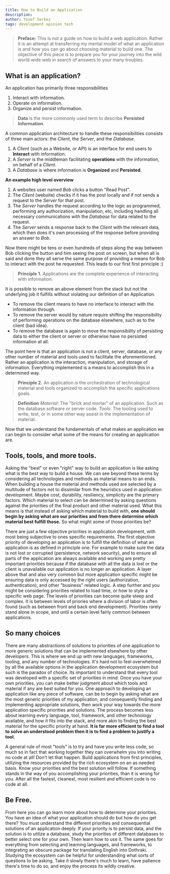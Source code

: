 ```yaml
---
title: How to Build an Application
description:
author: Yosef Serkez
tags: development opinion tech
---
```

> **Preface:**
> This is not a guide on how to build a web application. Rather it is an attempt at transferring my mental model of what an application is and how you can go about choosing material to build one. The objective of this piece is to prepare you for your journey into the wild world wide web in search of answers to your many troubles.

## What is an application?
An application has primarily three responsibilities
1. Interact with information.
2. Operate on information.
3. Organize and persist information.

> **Data** is the more commonly used term to describe **Persisted Information**.

A common application architecture to handle these responsibilities consists of three main actors: the *Client*, the *Server*, and the *Database*.

1. A *Client* (such as a Website, or API) is an interface for end users to **Interact** with information.
2. A *Server* is the middleman facilitating  **operations** with the information, on behalf of a *Client*.
3. A *Database* is where information is **Organized** and **Persisted**.

**An example high level overview**
1. A websites user named *Bob* clicks a button "Read Post".
2. The *Client* (website) checks if it has the post locally and if not sends a request to the *Server* for that post.
3. The *Server* handles the request according to the logic as programmed, performing any authorization, manipulation, etc, including handling all necessary communications with the *Database* for data related to the request.
4.  The *Server* sends a response back to the *Client* with the relevant data, which then does it's own processing of the response before providing an answer to *Bob*.

Now there might be tens or even hundreds of steps along the way between Bob clicking the button and him seeing the post on screen, but when all is said and done they all serve the same purpose of providing a means for Bob to interact with the post he requested. This leads to our first first principle :)
> **Principle 1.**
>Applications are the complete experience of interacting with information.

It is possible to remove an above element from the stack but not the underlying job it fulfills without violating our definition of an Application.

- To remove the client means to have no interface to interact with the information through.
- To remove the server would by nature require shifting the responsibility of performing operations on the database elsewhere, such as to the client (bad idea).
- To remove the database is again to move the responsibility of persisting data to either the client or server or otherwise have no persisted information at all.

The point here is that an application is not a client, server, database, or any other number of material  and tools used to facilitate the aforementioned. Rather an application is the interaction, manipulation, and storage of information. Everything implemented is a means to accomplish this in a determined way.

> **Principle 2.**
> An application is the orchestration of technological material and tools organized to accomplish the specific applications goals.

> **Definition**
> *Material*: The "brick and mortar" of an application. Such as the database software or server code.
> *Tools*: The tooling used to write, test, or in some other way assist in the implementation of material.

Now that we understand the fundamentals of what makes an application we can begin to consider what some of the means for creating an application are.

## Tools, tools, and more tools.
Asking the "best" or even "right" way to build an application is like asking what is the best way to build a house. We can see beyond these terms by considering all technologies and methods as material means to an ends. When building a house the material and methods used are selected by a multitude of factors not to dissimilar from the heuristics used in application development. Maybe cost, durability, resiliency, simplicity are the primary factors. Which material to select can be determined by asking questions against the priorities of the final product and other material used. What this means is that instead of asking which material to build with, **one should begin by asking what are our priorities and from there determine which material best fulfill those.** So what might some of those priorities be?

There are just a few objective priorities in application development, with most being subjective to ones specific requirements. The first objective priority of developing an application is to fulfill the definition of what an application is as defined in principle one. For example to make sure the data is not lost or corrupted (persistence, network security), and to ensure all parts of the application are always available and working are pretty important priorities because if the database with all the data is lost or the client is unavailable our application is no longer an application. A layer above that and also very common but more application specific might be ensuring data is only accessed by the right users (authorization, authentication), and other "business" related logic. A step further and you might be considering priorities related to load time, or how to style a specific web page. The levels of priorities can become quite steep and complex. It is between levels of priories where a division of labor is often found (such as between front and back end development). Priorities rarely stand alone in scope, and until a certain level fairly common between applications.

## So many choices
There are many abstractions of solutions to priorities of one application to more generic solutions that can be implemented elsewhere by other developers. This is where we end up with new languages, frameworks, tooling, and any number of technologies. It's hard not to feel overwhelmed by all the available options in the application development ecosystem but such is the paradox of choice. Its important to understand that every tool was developed with a specific set of priorities in mind. Once you have your own priorities, you can make better judgment about which tools and material if any are best suited for you. One approach to developing an application like any piece of software, can be to begin by asking what are the most generic priorities of my application, and consequently finding and implementing appropriate solutions, then work your way towards the more application specific priorities and solutions. The process becomes less about learning every language, tool, framework, and other technology available, and how it fits into the stack, and more akin to finding the best material for the specific priority at hand. **It is far more efficient to find a tool to solve an understood problem then it is to find a problem to justify a tool.**

A general rule of most "tools" is to try and have you write less code, so much so in fact that working together they can overwhelm you into writing no code at all! Don't let that happen. Build applications from first principles, utilizing the resources provided by the rich ecosystem on an as needed basis. Know your priorities and the best solution will follow. If something stands in the way of you accomplishing your priorities, than it is wrong for you. After all the fastest, cleanest, most resilient and efficient code is no code at all.

## Be Free.
From here you can go learn more about how to determine your priorities. You have an idea of what your application should do but how do you get there? You must understand the different priorities and consequential solutions of an application deeply. If your priority is to persist data, and the solution is to utilize a database, study the priorities of different databases to better select one for your own. Then learn how to use it. The same goes for everything from selecting and learning languages, and frameworks, to integrating an obscure package for translating English into Dothraki.  Studying the ecosystem can be helpful for understanding what sorts of questions to be asking. Take it slowly there's much to learn, have patience there's time to do so, and enjoy the process its wildly creative.
